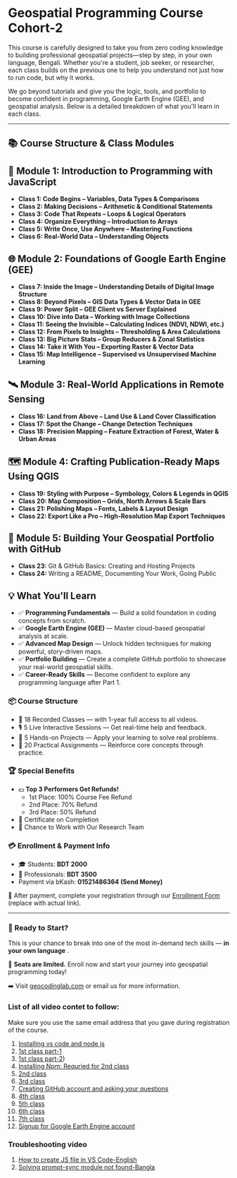 # **Geospatial Programming Course Cohort-2**

This course is carefully designed to take you from zero coding knowledge to building professional geospatial projects—step by step, in your own language, Bengali. Whether you're a student, job seeker, or researcher, each class builds on the previous one to help you understand not just how to run code, but why it works.

We go beyond tutorials and give you the logic, tools, and portfolio to become confident in programming, Google Earth Engine (GEE), and geospatial analysis. Below is a detailed breakdown of what you'll learn in each class.

---

## 📚 Course Structure & Class Modules

## 🔰 Module 1: Introduction to Programming with JavaScript

* **Class 1: Code Begins – Variables, Data Types & Comparisons**
* **Class 2: Making Decisions – Arithmetic & Conditional Statements**
* **Class 3: Code That Repeats – Loops & Logical Operators**
* **Class 4: Organize Everything – Introduction to Arrays**
* **Class 5: Write Once, Use Anywhere – Mastering Functions**
* **Class 6: Real-World Data – Understanding Objects**

## 🌐 Module 2: Foundations of Google Earth Engine (GEE)

* **Class 7: Inside the Image – Understanding Details of Digital Image Structure**
* **Class 8: Beyond Pixels – GIS Data Types & Vector Data in GEE**
* **Class 9: Power Split – GEE Client vs Server Explained**
* **Class 10: Dive into Data – Working with Image Collections**
* **Class 11: Seeing the Invisible – Calculating Indices (NDVI, NDWI, etc.)**
* **Class 12: From Pixels to Insights – Thresholding & Area Calculations**
* **Class 13: Big Picture Stats – Group Reducers & Zonal Statistics**
* **Class 14: Take it With You – Exporting Raster & Vector Data**
* **Class 15: Map Intelligence – Supervised vs Unsupervised Machine Learning**

## 🛰️ Module 3: Real-World Applications in Remote Sensing

* **Class 16: Land from Above – Land Use & Land Cover Classification**
* **Class 17: Spot the Change – Change Detection Techniques**
* **Class 18: Precision Mapping – Feature Extraction of Forest, Water & Urban Areas**

## 🗺️ Module 4: Crafting Publication-Ready Maps Using QGIS

* **Class 19: Styling with Purpose – Symbology, Colors & Legends in QGIS**
* **Class 20: Map Composition – Grids, North Arrows & Scale Bars**
* **Class 21: Polishing Maps – Fonts, Labels & Layout Design**
* **Class 22: Export Like a Pro – High-Resolution Map Export Techniques**

## 💼 Module 5: Building Your Geospatial Portfolio with GitHub

* **Class 23:** Git & GitHub Basics: Creating and Hosting Projects
* **Class 24:** Writing a README, Documenting Your Work, Going Public

## 💡 What You'll Learn

* ✅ **Programming Fundamentals** — Build a solid foundation in coding concepts from scratch.
* ✅ **Google Earth Engine (GEE)** — Master cloud-based geospatial analysis at scale.
* ✅ **Advanced Map Design** — Unlock hidden techniques for making powerful, story-driven maps.
* ✅ **Portfolio Building** — Create a complete GitHub portfolio to showcase your real-world geospatial skills.
* ✅ **Career-Ready Skills** — Become confident to explore any programming language after Part 1.

### 📦 Course Structure

* 🎥 18 Recorded Classes —  with 1-year full access to all videos.
* 🎙️ 5 Live Interactive Sessions — Get real-time help and feedback.
* 🧪 5 Hands-on Projects — Apply your learning to solve real problems.
* 📝 20 Practical Assignments — Reinforce core concepts through practice.

### 🏆 Special Benefits

* 💵 **Top 3 Performers Get Refunds!**
  * 1st Place: 100% Course Fee Refund
  * 2nd Place: 70% Refund
  * 3rd Place: 50% Refund
* 📜 Certificate on Completion
* 🔬 Chance to Work with Our Research Team

### 💳 Enrollment & Payment Info

* 🎓 Students: **BDT 2000**
* 💼 Professionals: **BDT 3500**
* Payment via bKash: **01521486364 (Send Money)**

📝 After payment, complete your registration through our [Enrollment Form](#) (replace with actual link).

---

### 🚀 Ready to Start?

This is your chance to break into one of the most in-demand tech skills —  **in your own language** .

📩 **Seats are limited.** Enroll now and start your journey into geospatial programming today!

➡️ Visit [geocodinglab.com](http://geocodinglab.com/) or email us for more information.



### **List of all video contet to follow:**

Make sure you use the same email address that you gave during registration of the course.

1. [Installing vs code and node js](https://youtu.be/Q1DB41aiV4Y?si=AYn20G9hmRctcNeJ)
2. [1st class part-1](https://drive.google.com/file/d/1Y1OiFRidijEs7S_u3yhuocXJkin_JXWP/view?usp=drive_link)
3. [1st class part-2](https://drive.google.com/file/d/1jBoXTfc0hzYxJj92jcmAUUX1tg5Lnu3-/view?usp=drive_link))
4. [Installing Npm: Requried for 2nd class ](https://youtu.be/AqVNAOXOSN0)
5. [2nd class](https://youtu.be/2oPc2RAzAt0)
6. [3rd class](https://youtu.be/TfZvwFouCjE)
7. [Creating GitHub account and asking your questions](https://www.youtube.com/watch?v=n6PiBM-cudM)
8. [4th class](https://www.youtube.com/watch?v=2M7UNE9a4Ek)
9. [5th class](https://www.youtube.com/watch?v=NzS0iuZm-y0)
10. [6th class](https://www.youtube.com/watch?v=R97uPjvqbnc&feature=youtu.be)
11. [7th class](https://youtu.be/xwlE6-lY2Mk)
12. [Signup for Google Earth Engine account]()

### Troubleshooting video

1. [How to create JS file in VS Code-English](https://youtu.be/Fw851CKuyCM)
2. [Solving prompt-sync module not found-Bangla](https://www.youtube.com/watch?v=doIYvq4ZJxA&t=8s)




